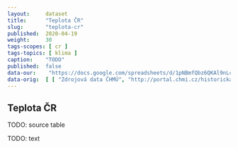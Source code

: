 ```yaml
---
layout:     dataset
title:      "Teplota ČR"
slug:       "teplota-cr"
published:  2020-04-19
weight:     30
tags-scopes: [ cr ]
tags-topics: [ klima ]
caption:    "TODO"
published:  false
data-our:    "https://docs.google.com/spreadsheets/d/1pNBmfQbz6QKAl9nLc5RnoLrJMFrCSxzk_KOY4Ns7xTY/edit?usp=sharing"
data-orig:	[ [ "Zdrojová data ČHMÚ", "http://portal.chmi.cz/historicka-data/pocasi/uzemni-teploty" ] ]
---
```

<div class="section"><div class="container" markdown="1">

## Teplota ČR

TODO: source table

TODO: text
